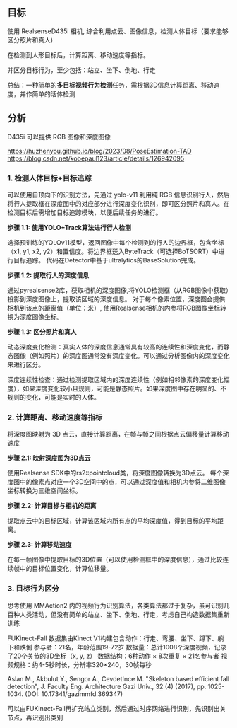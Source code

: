 ## 目标

使用 RealsenseD435i 相机, 综合利用点云、图像信息，检测人体目标（要求能够区分照片和真人)

在检测到人形目标后，计算距离、移动速度等指标。 

并区分目标行为，至少包括：站立、坐下、倒地、行走

总结：一种简单的**多目标视频行为检测**任务，需根据3D信息计算距离、移动速度，并作简单的活体检测

## 分析

D435i 可以提供 RGB 图像和深度图像

https://huzhenyou.github.io/blog/2023/08/PoseEstimation-TAD
https://blog.csdn.net/kobepaul123/article/details/126942095

### 1. 检测人体目标+目标追踪

可以使用自顶向下的识别方法，先通过 yolo-v11 利用纯 RGB 信息识别行人，然后将行人提取框在深度图中的对应部分进行深度变化识别，即可区分照片和真人。在检测目标后需增加目标追踪模块，以便后续任务的进行。

**步骤 1.1: 使用YOLO+Track算法进行行人检测**

选择预训练的YOLOv11模型，返回图像中每个检测到的行人的边界框，包含坐标（x1, y1, x2, y2）和置信度。将边界框送入ByteTrack（可选择BoTSORT）中进行目标追踪。
代码在Detector中基于ultralytics的BaseSolution完成。

**步骤 1.2: 提取行人的深度信息**

通过pyrealsense2库，获取相机的深度图像,将YOLO检测框（从RGB图像中获取）投影到深度图像上，提取该区域的深度信息。
对于每个像素位置，深度图会提供相机到该点的距离值（单位：米）, 使用Realsense相机的内参将RGB图像坐标转换为深度图像坐标。

**步骤 1.3: 区分照片和真人**

动态深度变化检测：真实人体的深度信息通常具有较高的连续性和深度变化，而静态图像（例如照片）的深度图通常没有深度变化。可以通过分析图像内的深度变化来进行区分。

深度连续性检查：通过检测提取区域内的深度连续性（例如相邻像素的深度变化幅度），如果深度变化较小且规则，可能是静态照片。如果深度图中存在明显的、不规则的变化，可能是实时的人体。

### 2. 计算距离、移动速度等指标

将深度图映射为 3D 点云，直接计算距离，在帧与帧之间根据点云偏移量计算移动速度

**步骤 2.1: 映射深度图为3D点云**

使用Realsense SDK中的rs2::pointcloud类，将深度图像转换为3D点云。
每个深度图中的像素点对应一个3D空间中的点，可以通过深度值和相机内参将二维图像坐标转换为三维空间坐标。

**步骤 2.2: 计算目标与相机的距离**

提取点云中的目标区域，计算该区域内所有点的平均深度值，得到目标的平均距离。

**步骤 2.3: 计算移动速度**

在每一帧图像中提取目标的3D位置（可以使用检测框中的深度信息），通过比较连续帧中的目标位置变化，计算位移量。

### 3. 目标行为区分

思考使用 MMAction2 内的视频行为识别算法，各类算法都过于复杂，虽可识别几百种人类活动，但没有简单的站立、坐下、倒地、行走，考虑自己构造数据集重新训练

FUKinect-Fall 数据集由Kinect V1构建包含动作：行走、弯腰、坐下、蹲下、躺下和跌倒
参与者：21名，年龄范围19-72岁
数据量：总计1008个深度视频，记录了20个关节的3D坐标（x, y, z）
数据结构：6种动作 × 8次重复 × 21名参与者
视频规格：约4-5秒时长，分辨率320×240，30帧每秒

Aslan M., Akbulut Y., Sengor A., CevdetInce M. "Skeleton based efficient fall detection", J. Faculty Eng. Architecture Gazi Univ., 32 (4) (2017), pp. 1025-1034. (DOI: 10.17341/gazimmfd.369347)

可以由FUKinect-Fall再扩充站立类别，然后通过时序网络进行识别，先识别出关节点，再识别出类别